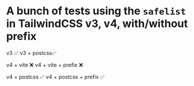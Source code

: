 # A bunch of tests using the `safelist` in TailwindCSS v3, v4, with/without prefix

v3 ✅
v3 + postcss✅

v4 + vite ❌
v4 + vite + prefix ❌

v4 + postcss ✅
v4 + postcss + prefix ✅
